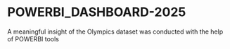 # POWERBI_DASHBOARD-2025
A meaningful insight of the Olympics dataset was conducted with the help of POWERBI tools
